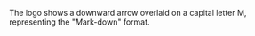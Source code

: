 The logo shows a downward arrow overlaid on a capital letter M, representing the "*M*ark-down" format.
